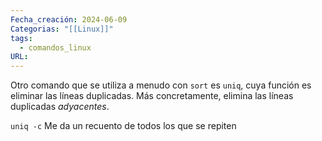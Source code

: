```yaml
---
Fecha_creación: 2024-06-09
Categorias: "[[Linux]]"
tags:
  - comandos_linux
URL:
---
```

Otro comando que se utiliza a menudo con `sort` es `uniq`, cuya función es eliminar las líneas duplicadas. Más concretamente, elimina las líneas duplicadas _adyacentes_.


`uniq -c` Me da un recuento de todos los que se repiten